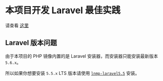 # 本项目开发 Laravel 最佳实践

请查看 [这里](command.md)

## Laravel 版本问题

由于本项目的 PHP 镜像内置的是 Laravel 安装器，而安装器只能安装最新版本 `5.6.x`。

所以如果你想要安装 `5.5.x` LTS 版本请使用 [`lnmp-laravel5.5`](command.md) 安装。
